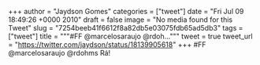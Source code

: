 
+++
author = "Jaydson Gomes"
categories = ["tweet"]
date = "Fri Jul 09 18:49:26 +0000 2010"
draft = false
image = "No media found for this Tweet"
slug = "7254beeb41f6612f8a82db5e03075fdb65ad5db3"
tags = ["tweet"]
title = """#FF @marcelosaraujo @rdoh..."""
tweet = true
tweet_url = "https://twitter.com/jaydson/status/18139905618"
+++
#FF @marcelosaraujo @rdohms Rá!
